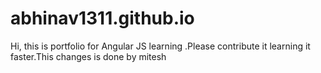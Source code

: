 # abhinav1311.github.io

<html ng-app>
  <head>
    <title>HAHA AngularJS App</title>
    <script src="angular.min.js"></script>
  </head>
  <body>
  <div ng-app >
  Hi, this is portfolio for Angular JS learning .Please contribute it learning it faster.This changes is done by mitesh
  </div>
  </body>
</html>
